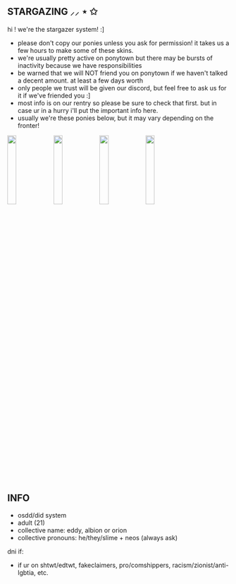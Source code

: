 **STARGAZING ⸝⸝ ⋆ ✩**
-------------------------------------------------------------------------------

hi ! we're the stargazer system! :]

- please don't copy our ponies unless you ask for permission! it takes us a few hours to make some of these skins.
- we're usually pretty active on ponytown but there may be bursts of inactivity because we have responsibilities
- be warned that we will NOT friend you on ponytown if we haven't talked a decent amount. at least a few days worth
- only people we trust will be given our discord, but feel free to ask us for it if we've friended you :]
- most info is on our rentry so please be sure to check that first. but in case ur in a hurry i'll put the important info here.
- usually we're these ponies below, but it may vary depending on the fronter!

<img src="https://i.imgur.com/412CYC8.png" width=20% height=20%> <img src="https://i.imgur.com/h7HQMhp.png" width=20% height=20%> <img src="https://i.imgur.com/GohJCes.png" width=20% height=20%> <img src="https://i.imgur.com/dR8psXA.png" width=20% height=20%>

**INFO**
------------------------------------------------------------------------------
- osdd/did system
- adult (21)
- collective name: eddy, albion or orion
- collective pronouns: he/they/slime + neos (always ask)

dni if:
- if ur on shtwt/edtwt, fakeclaimers, pro/comshippers, racism/zionist/anti-lgbtia, etc.
